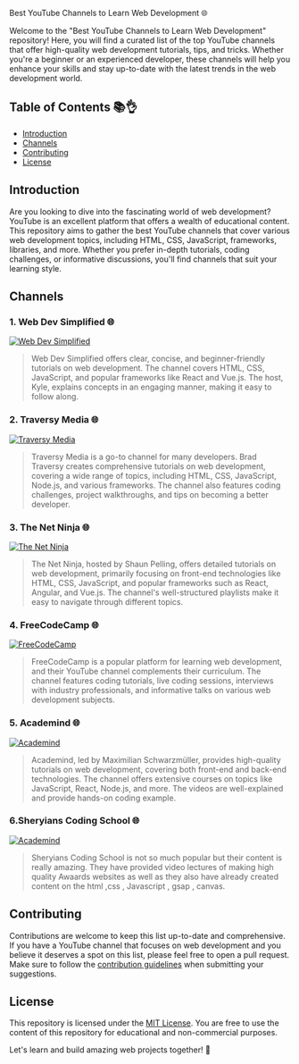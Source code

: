 Best YouTube Channels to Learn Web Development 🌐

Welcome to the "Best YouTube Channels to Learn Web Development" repository! Here, you will find a curated list of the top YouTube channels that offer high-quality web development tutorials, tips, and tricks. Whether you're a beginner or an experienced developer, these channels will help you enhance your skills and stay up-to-date with the latest trends in the web development world.

## Table of Contents 📚👌

- [Introduction](#introduction)
- [Channels](#channels)
- [Contributing](#contributing)
- [License](#license)

## Introduction

Are you looking to dive into the fascinating world of web development? YouTube is an excellent platform that offers a wealth of educational content. This repository aims to gather the best YouTube channels that cover various web development topics, including HTML, CSS, JavaScript, frameworks, libraries, and more. Whether you prefer in-depth tutorials, coding challenges, or informative discussions, you'll find channels that suit your learning style.

## Channels

### 1. Web Dev Simplified 🌐
[![Web Dev Simplified](https://img.shields.io/badge/Web%20Dev%20Simplified-red?style=flat-square&logo=youtube)](https://www.youtube.com/channel/UCFbNIlppjAuEX4znoulh0Cw)
> Web Dev Simplified offers clear, concise, and beginner-friendly tutorials on web development. The channel covers HTML, CSS, JavaScript, and popular frameworks like React and Vue.js. The host, Kyle, explains concepts in an engaging manner, making it easy to follow along.

### 2. Traversy Media 🌐
[![Traversy Media](https://img.shields.io/badge/Traversy%20Media-red?style=flat-square&logo=youtube)](https://www.youtube.com/user/TechGuyWeb)
> Traversy Media is a go-to channel for many developers. Brad Traversy creates comprehensive tutorials on web development, covering a wide range of topics, including HTML, CSS, JavaScript, Node.js, and various frameworks. The channel also features coding challenges, project walkthroughs, and tips on becoming a better developer.

### 3. The Net Ninja 🌐
[![The Net Ninja](https://img.shields.io/badge/The%20Net%20Ninja-red?style=flat-square&logo=youtube)](https://www.youtube.com/channel/UCW5YeuERMmlnqo4oq8vwUpg)
> The Net Ninja, hosted by Shaun Pelling, offers detailed tutorials on web development, primarily focusing on front-end technologies like HTML, CSS, JavaScript, and popular frameworks such as React, Angular, and Vue.js. The channel's well-structured playlists make it easy to navigate through different topics.

### 4. FreeCodeCamp 🌐
[![FreeCodeCamp](https://img.shields.io/badge/FreeCodeCamp-red?style=flat-square&logo=youtube)](https://www.youtube.com/channel/UC8butISFwT-Wl7EV0hUK0BQ)
> FreeCodeCamp is a popular platform for learning web development, and their YouTube channel complements their curriculum. The channel features coding tutorials, live coding sessions, interviews with industry professionals, and informative talks on various web development subjects.

### 5. Academind 🌐
[![Academind](https://img.shields.io/badge/Academind-red?style=flat-square&logo=youtube)](https://www.youtube.com/c/Academind)
> Academind, led by Maximilian Schwarzmüller, provides high-quality tutorials on web development, covering both front-end and back-end technologies. The channel offers extensive courses on topics like JavaScript, React, Node.js, and more. The videos are well-explained and provide hands-on coding example.

### 6.Sheryians Coding School 🌐
[![Academind](https://img.shields.io/badge/Academind-red?style=flat-square&logo=youtube)](https://www.youtube.com/@thesheryianscodingschool)
> Sheryians Coding School is not so much popular but their content is really amazing. They have provided video lectures of making high quality Awaards websites as well as they also have already created content on the html ,css , Javascript , gsap , canvas.

## Contributing

Contributions are welcome to keep this list up-to-date and comprehensive. If you have a YouTube channel that focuses on web development and you believe it deserves a spot on this list, please feel free to open a pull request. Make sure to follow the [contribution guidelines](CONTRIBUTING.md) when submitting your suggestions.

## License

This repository is licensed under the [MIT License](LICENSE.md). You are free to use the content of this repository for educational and non-commercial purposes.

Let's learn and build amazing web projects together! 🚀
